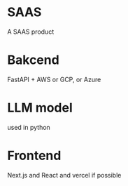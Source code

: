 # SAAS
A SAAS product




# Bakcend
FastAPI + AWS or GCP, or Azure
# LLM model
used in python 

# Frontend
Next.js and React and vercel if possible

